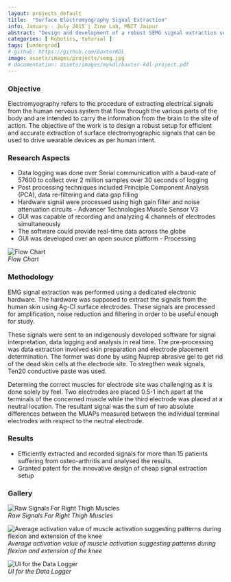 ```yaml
---
layout: projects_default
title:  "Surface Electromyography Signal Extraction"
info: January - July 2015 | Zine Lab, MNIT Jaipur
abstract: "Design and development of a robust SEMG signal extraction setup"
categories: [ Robotics, tutorial ]
tags: [undergrad]
# github: https://github.com/BaxterKDL
image: assets/images/projects/semg.jpg
# documentation: assets/images/mykdl/baxter-kdl-project.pdf
---
```

### Objective

Electromyography refers to the procedure of extracting electrical signals from the human nervous system that flow through the various parts of the body and are intended to carry the information from the brain to the site of action. The objective of the work is to design a robust setup for efficient and accurate extraction of surface electromyographic signals that can be used to drive wearable devices as per human intent.

### Research Aspects

* Data logging was done over Serial communication with a baud-rate of 57600 to collect over 2 million samples over 30 seconds of logging
* Post processing techniques included Principle Component Analysis (PCA), data re-filtering and data gap filling
* Hardware signal were processed using high gain filter and noise attenuation circuits - Advancer Technologies Muscle Sensor V3
* GUI was capable of recording and analyzing 4 channels of electrodes simultaneously
* The software could provide real-time data across the globe
* GUI was developed over an open source platform - Processing

![Flow Chart]({{site.baseurl}}/assets/images/semg/e.png ) <br> *Flow Chart*

### Methodology

EMG signal extraction was performed using a dedicated electronic hardware. The hardware was supposed to extract the signals from the human skin using Ag-Cl surface electrodes. These signals are processed for amplification, noise reduction and filtering in order to be useful enough for study.

These signals were sent to an indigenously developed software for signal interpretation, data logging and analysis in real time.
The pre-processing was data extraction involved skin preparation and electrode placement determination. The former was done by using Nuprep abrasive gel to get rid of the dead skin cells at the electrode site. To stregthen weak signals, Ten20 conductive paste was used.

Determing the correct muscles for electrode site was challenging as it is done solely by feel. Two electrodes are placed 0.5-1 inch apart at the terminals of the concerned muscle while the third electrode was placed at a neutral location. The resultant signal was the sum of two absolute differences between the MUAPs measured between the individual terminal electrodes with respect to the neutral electrode.

### Results

* Efficiently extracted and recorded signals for more than 15 patients suffering from osteo-arthritis and analysed the results.
* Granted patent for the innovative design of cheap signal extraction setup

### Gallery

![Raw Signals For Right Thigh Muscles]({{site.baseurl}}/assets/images/semg/bb.jpg ) <br> *Raw Signals For Right Thigh Muscles*

![Average activation value of muscle activation suggesting patterns during flexion and extension of the knee]({{site.baseurl}}/assets/images/semg/aa.png ) <br> *Average activation value of muscle activation suggesting patterns during flexion and extension of the knee*

![UI for the Data Logger]({{site.baseurl}}/assets/images/semg/ui.png ) <br> *UI for the Data Logger*
